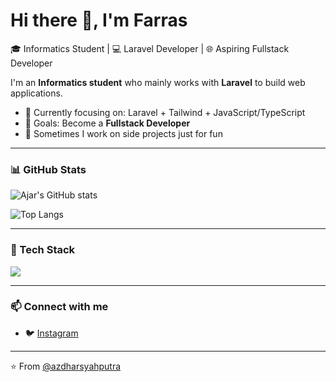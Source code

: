 # Hi there 👋, I'm Farras

🎓 Informatics Student | 💻 Laravel Developer | 🌐 Aspiring Fullstack Developer

I'm an **Informatics student** who mainly works with **Laravel** to build web applications.  

- 🌱 Currently focusing on: Laravel + Tailwind + JavaScript/TypeScript  
- 🚀 Goals: Become a **Fullstack Developer**  
- 📝 Sometimes I work on side projects just for fun

---

### 📊 GitHub Stats

![Ajar's GitHub stats](https://github-readme-stats.vercel.app/api?username=Farrassubahan&show_icons=true&theme=tokyonight&count_private=true)

![Top Langs](https://github-readme-stats.vercel.app/api/top-langs/?username=Farrassubahan&layout=compact&theme=tokyonight)

---

### 🧰 Tech Stack

<p align="left">
<img src="https://skillicons.dev/icons?i=html,css,javascript,tailwind,php,laravel,git,github,angular,pythone,ts" />
</p>

---

### 📫 Connect with me

- 🐦 [Instagram](https://www.instagram.com/r4s_is)

---

⭐️ From [@azdharsyahputra](https://github.com/Farrassubahan)
